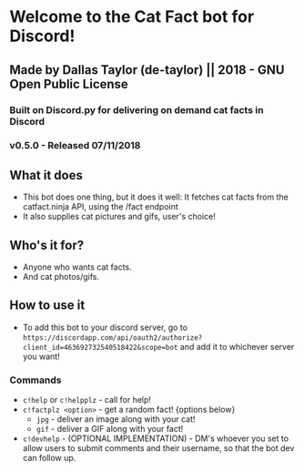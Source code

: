 # Welcome to the Cat Fact bot for Discord!
## Made by Dallas Taylor (de-taylor) || 2018 - GNU Open Public License
### Built on Discord.py for delivering on demand cat facts in Discord
### v0.5.0 - Released 07/11/2018

## What it does
- This bot does one thing, but it does it well: It fetches cat facts from the catfact.ninja API, using the /fact endpoint
- It also supplies cat pictures and gifs, user's choice!

## Who's it for?
- Anyone who wants cat facts.
- And cat photos/gifs.

## How to use it
- To add this bot to your discord server, go to `https://discordapp.com/api/oauth2/authorize?client_id=463692732540518422&scope=bot` and add it to whichever server you want!
### Commands
- `c!help` or `c!helpplz` - call for help!
- `c!factplz <option>` - get a random fact! {options below}
    - `jpg` - deliver an image along with your cat!
    - `gif` - deliver a GIF along with your fact!
- `c!devhelp` - (OPTIONAL IMPLEMENTATION) - DM's whoever you set to allow users to submit comments and their username, so that the bot dev can follow up.
